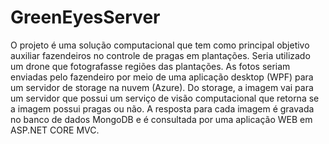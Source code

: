 # GreenEyesServer
O projeto é uma solução computacional que tem como principal objetivo auxiliar fazendeiros no controle de pragas em plantações. Seria utilizado um drone que fotografasse regiões das plantações. As fotos seriam enviadas pelo fazendeiro por meio de uma aplicação desktop (WPF) para um servidor de storage na nuvem (Azure). Do storage, a imagem vai para um servidor que possui um serviço de visão computacional que retorna se a imagem possui pragas ou não. A resposta para cada imagem é gravada no banco de dados MongoDB e é consultada por uma aplicação WEB em ASP.NET CORE MVC.
